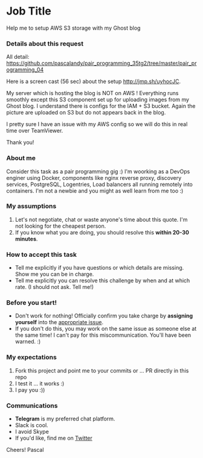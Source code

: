 # Job Title
Help me to setup AWS S3 storage with my Ghost blog

### Details about this request
All detail: https://github.com/pascalandy/pair_programming_35tg2/tree/master/pair_programming_04

Here is a screen cast (56 sec) about the setup http://jmp.sh/uyhocJC.

My server which is hosting the blog is NOT on AWS ! Everything runs smoothly except this S3 component set up for uploading images from my Ghost blog. I understand there is configs for the IAM + S3 bucket. Again the picture are uploaded on S3 but do not appears back in the blog.

I pretty sure I have an issue with my AWS config so we will do this in real time over TeamViewer.

Thank you!

### About me
Consider this task as a pair programming gig :) I'm woorking as a DevOps enginer using Docker, components like nginx reverse proxy, discovery services, PostgreSQL, Logentries, Load balancers all running remotely into containers. I'm not a newbie and you might as well learn from me too :)

### My assumptions
1. Let's not negotiate, chat or waste anyone's time about this quote. I'm not looking for the cheapest person.
2. If you know what you are doing, you should resolve this **within 20-30 minutes**.

### How to accept this task
- Tell me explicitly if you have questions or which details are missing. Show me you can be in charge.
- Tell me explicitly you can resolve this challenge by when and at which rate. (I should not ask. Tell me!)

### Before you start!
- Don't work for nothing! Officially confirm you take charge by **assigning yourself** into the [appropriate issue](https://github.com/pascalandy/pairing-work/issues/).
- If you don't do this, you may work on the same issue as someone else at the same time! I can't pay for this miscommunication. You'll have been warned. :)

### My expectations
1. Fork this project and point me to your commits or ... PR directly in this repo
2. I test it ... it works :)
3. I pay you :))

### Communications
- **Telegram** is my preferred chat platform.
- Slack is cool. 
- I avoid Skype
- If you'd like, find me on [Twitter](https://twitter.com/_pascalandy)

Cheers!
Pascal
